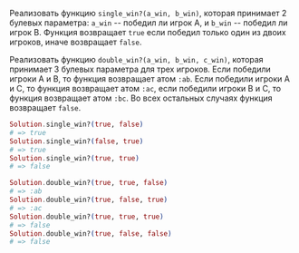 
Реализовать функцию `single_win?(a_win, b_win)`, которая принимает 2 булевых параметра: `a_win` -- победил ли игрок A, и `b_win` -- победил ли игрок B. Функция возвращает `true` если победил только один из двоих игроков, иначе возвращает `false`.

Реализовать функцию `double_win?(a_win, b_win, c_win)`, которая принимает 3 булевых параметра для трех игроков. Если победили игроки A и B, то функция возвращает атом `:ab`. Если победили игроки A и C, то функция возвращает атом `:ac`, если победили игроки B и C, то функция возвращает атом `:bc`. Во всех остальных случаях функция возвращает `false`.

```elixir
Solution.single_win?(true, false)
# => true
Solution.single_win?(false, true)
# => true
Solution.single_win?(true, true)
# => false

Solution.double_win?(true, true, false)
# => :ab
Solution.double_win?(true, false, true)
# => :ac
Solution.double_win?(true, true, true)
# => false
Solution.double_win?(true, false, false)
# => false
```
